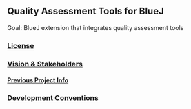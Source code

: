 ## Quality Assessment Tools for BlueJ

Goal: BlueJ extension that integrates quality assessment tools

### [License](LICENSE)

### [Vision & Stakeholders](Vision.md)
#### [Previous Project Info](RequirementsSourceInfo.md)

### [Development Conventions](DevelopmentConventions.md)

